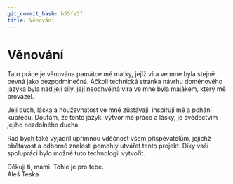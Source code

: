 ```yaml
---
git_commit_hash: b55fa3f
title: Věnování
---
```


# Věnování

Tato práce je věnována památce mé matky, jejíž víra ve mne byla stejně pevná jako bezpodmínečná.
Ačkoli technická stránka návrhu doménového jazyka byla nad její síly, její neochvějná víra ve mne byla majákem, který mě provázel.

Její duch, láska a houževnatost ve mně zůstávají, inspirují mě a pohání kupředu.
Doufám, že tento jazyk, výtvor mé práce a lásky, je svědectvím jejího nezdolného ducha.

Rád bych také vyjádřil upřímnou vděčnost všem přispěvatelům, jejichž obětavost a odborné znalosti pomohly utvářet tento projekt.
Díky vaší spolupráci bylo možné tuto technologii vytvořit.

Děkuji ti, mami.
Tohle je pro tebe.  
Aleš Teska
